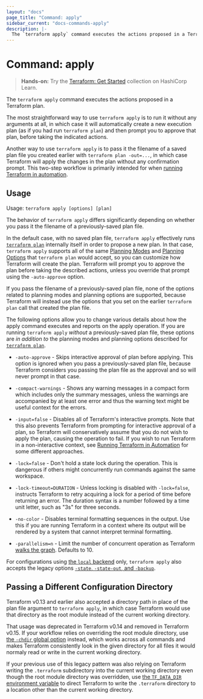 ```yaml
---
layout: "docs"
page_title: "Command: apply"
sidebar_current: "docs-commands-apply"
description: |-
  The `terraform apply` command executes the actions proposed in a Terraform plan.
---
```


# Command: apply

> **Hands-on:** Try the [Terraform: Get Started](https://learn.hashicorp.com/collections/terraform/aws-get-started?utm_source=WEBSITE&utm_medium=WEB_IO&utm_offer=ARTICLE_PAGE&utm_content=DOCS) collection on HashiCorp Learn.

The `terraform apply` command executes the actions proposed in a Terraform
plan.

The most straightforward way to use `terraform apply` is to run it without
any arguments at all, in which case it will automatically create a new
execution plan (as if you had run `terraform plan`) and then prompt you to
approve that plan, before taking the indicated actions.

Another way to use `terraform apply` is to pass it the filename of a saved
plan file you created earlier with `terraform plan -out=...`, in which case
Terraform will apply the changes in the plan without any confirmation prompt.
This two-step workflow is primarily intended for when
[running Terraform in automation](https://learn.hashicorp.com/tutorials/terraform/automate-terraform?in=terraform/automation&utm_source=WEBSITE&utm_medium=WEB_IO&utm_offer=ARTICLE_PAGE&utm_content=DOCS).

## Usage

Usage: `terraform apply [options] [plan]`

The behavior of `terraform apply` differs significantly depending on whether
you pass it the filename of a previously-saved plan file.

In the default case, with no saved plan file, `terraform apply` effectively
runs [`terraform plan`](./plan.html) internally itself in order to propose a
new plan. In that case, `terraform apply` supports all of the same
[Planning Modes](./plan.html#planning-modes) and
[Planning Options](./plan.html#planning-options) that `terraform plan`
would accept, so you can customize how Terraform will create the plan.
Terraform will prompt you to approve the plan before taking the described
actions, unless you override that prompt using the `-auto-approve` option.

If you pass the filename of a previously-saved plan file, none of the options
related to planning modes and planning options are supported, because Terraform
will instead use the options that you set on the earlier `terraform plan` call
that created the plan file.

The following options allow you to change various details about how the
apply command executes and reports on the apply operation. If you are running
`terraform apply` _without_ a previously-saved plan file, these options are
_in addition to_ the planning modes and planning options described for
[`terraform plan`](./plan.html).

* `-auto-approve` - Skips interactive approval of plan before applying. This
  option is ignored when you pass a previously-saved plan file, because
  Terraform considers you passing the plan file as the approval and so
  will never prompt in that case.

* `-compact-warnings` - Shows any warning messages in a compact form which
  includes only the summary messages, unless the warnings are accompanied by
  at least one error and thus the warning text might be useful context for
  the errors.

* `-input=false` - Disables all of Terraform's interactive prompts. Note that
  this also prevents Terraform from prompting for interactive approval of a
  plan, so Terraform will conservatively assume that you do not wish to
  apply the plan, causing the operation to fail. If you wish to run Terraform
  in a non-interactive context, see
  [Running Terraform in Automation](https://learn.hashicorp.com/tutorials/terraform/automate-terraform?in=terraform/automation&utm_source=WEBSITE&utm_medium=WEB_IO&utm_offer=ARTICLE_PAGE&utm_content=DOCS) for some
  different approaches.

* `-lock=false` - Don't hold a state lock during the operation. This is
   dangerous if others might concurrently run commands against the same
   workspace.

* `-lock-timeout=DURATION` - Unless locking is disabled with `-lock=false`,
  instructs Terraform to retry acquiring a lock for a period of time before
  returning an error. The duration syntax is a number followed by a time
  unit letter, such as "3s" for three seconds.

* `-no-color` - Disables terminal formatting sequences in the output. Use this
  if you are running Terraform in a context where its output will be
  rendered by a system that cannot interpret terminal formatting.

* `-parallelism=n` - Limit the number of concurrent operation as Terraform
  [walks the graph](/docs/internals/graph.html#walking-the-graph). Defaults to
  10.

For configurations using
[the `local` backend](/docs/language/settings/backends/local.html) only,
`terraform apply` also accepts the legacy options
[`-state`, `-state-out`, and `-backup`](/docs/language/settings/backends/local.html#command-line-arguments).

## Passing a Different Configuration Directory

Terraform v0.13 and earlier also accepted a directory path in place of the
plan file argument to `terraform apply`, in which case Terraform would use
that directory as the root module instead of the current working directory.

That usage was deprecated in Terraform v0.14 and removed in Terraform v0.15.
If your workflow relies on overriding the root module directory, use
[the `-chdir` global option](./#switching-working-directory-with-chdir)
instead, which works across all commands and makes Terraform consistently look
in the given directory for all files it would normaly read or write in the
current working directory.

If your previous use of this legacy pattern was also relying on Terraform
writing the `.terraform` subdirectory into the current working directory even
though the root module directory was overridden, use
[the `TF_DATA_DIR` environment variable](/docs/cli/config/environment-variables.html#tf_data_dir)
to direct Terraform to write the `.terraform` directory to a location other
than the current working directory.

